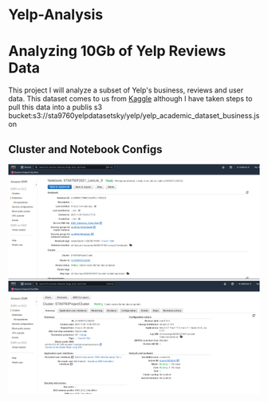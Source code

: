 # Yelp-Analysis
# Analyzing 10Gb of Yelp Reviews Data

This project I will analyze a subset of Yelp's business, reviews and user data. 
This dataset comes to us from [Kaggle](https://www.kaggle.com/yelp-dataset/yelp-dataset) 
although I have taken steps to pull this data into a publis s3 bucket:s3://sta9760yelpdatasetsky/yelp/yelp_academic_dataset_business.json


## Cluster and Notebook Configs

![notebook](assets/notebook_configuration.png)
![cluster](assets/cluster_configuration.png)
